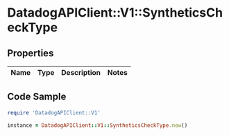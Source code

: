 # DatadogAPIClient::V1::SyntheticsCheckType

## Properties

Name | Type | Description | Notes
------------ | ------------- | ------------- | -------------

## Code Sample

```ruby
require 'DatadogAPIClient::V1'

instance = DatadogAPIClient::V1::SyntheticsCheckType.new()
```


